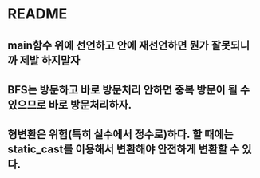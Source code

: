 # README

## main함수 위에 선언하고 안에 재선언하면 뭔가 잘못되니까 제발 하지말자
## BFS는 방문하고 바로 방문처리 안하면 중복 방문이 될 수 있으므로 바로 방문처리하자.
## 형변환은 위험(특히 실수에서 정수로)하다. 할 때에는 static_cast를 이용해서 변환해야 안전하게 변환할 수 있다.
